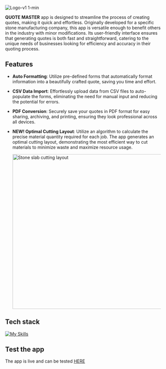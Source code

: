 ![Logo-v1 1-min](https://github.com/Mx-One/Quote-Master/assets/103391772/8fa14e5c-f3ba-4be6-8ea4-a45c72fc3240)

<p> <b>QUOTE MASTER</b> app is designed to streamline the process of creating quotes, making it quick and effortless. Originally developed for a specific stone manufacturing company, this app is versatile enough to benefit others in the industry with minor modifications. Its user-friendly interface ensures that generating quotes is both fast and straightforward, catering to the unique needs of businesses looking for efficiency and accuracy in their quoting process. </p>

## Features
- **Auto Formatting**: Utilize pre-defined forms that automatically format information into a beautifully crafted quote, saving you time and effort.
- **CSV Data Import**: Effortlessly upload data from CSV files to auto-populate the forms, eliminating the need for manual input and reducing the potential for errors.
- **PDF Conversion**: Securely save your quotes in PDF format for easy sharing, archiving, and printing, ensuring they look professional across all devices.
- **NEW! Optimal Cutting Layout**: Utilize an algorithm to calculate the precise material quantity required for each job. The app generates an optimal cutting layout, demonstrating the most efficient way to cut materials to minimize waste and maximize resource usage.

  <img src="https://github.com/user-attachments/assets/f808fe5f-d5ca-49b7-89d2-9f420eb127d5" alt="Stone slab cutting layout" title="Stone slab cutting layout" width="500">

## Tech stack
[![My Skills](https://skillicons.dev/icons?i=js,html,css,nodejs,express)](https://skillicons.dev)

## Test the app 
The app is live and can be tested [HERE](https://quote-master-57500bcdd825.herokuapp.com/)
